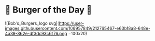
# 🍔 Burger of the Day 🍔
![Bob's_Burgers_logo svg](https://user-images.githubusercontent.com/106957849/212765467-e63b18a8-648e-4a39-862e-df3dc93c6176.png =100x20)
